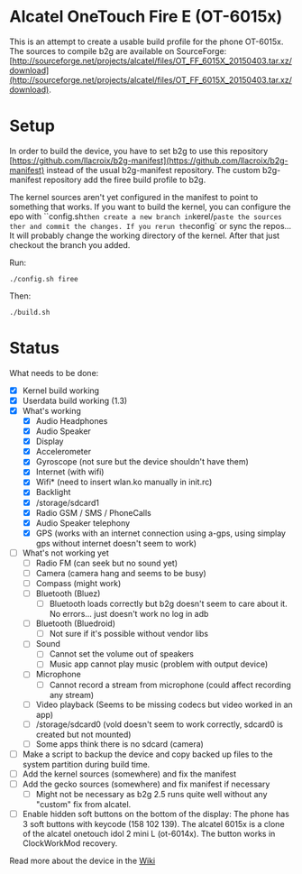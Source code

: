 # Alcatel OneTouch Fire E (OT-6015x)

This is an attempt to create a usable build profile for the phone OT-6015x. The sources to compile b2g are available on SourceForge: [http://sourceforge.net/projects/alcatel/files/OT_FF_6015X_20150403.tar.xz/download](http://sourceforge.net/projects/alcatel/files/OT_FF_6015X_20150403.tar.xz/download).

# Setup

In order to build the device, you have to set b2g to use this repository [https://github.com/llacroix/b2g-manifest](https://github.com/llacroix/b2g-manifest) instead of the usual b2g-manifest repository. The custom b2g-manifest repository add the firee build profile to b2g.

The kernel sources aren't yet configured in the manifest to point to something that works. If you want to build the kernel, you can configure the epo with ``config.sh` then create a new branch in `kerel/` paste the sources ther and commit the changes. If you rerun the `config` or sync the repos... It will probably change the working directory of the kernel. After that just checkout the branch you added.

Run:

    ./config.sh firee

Then:

    ./build.sh

# Status

What needs to be done:

- [x] Kernel build working
- [x] Userdata build working (1.3)
- [x] What's working
  - [x] Audio Headphones
  - [x] Audio Speaker
  - [x] Display 
  - [x] Accelerometer
  - [x] Gyroscope (not sure but the device shouldn't have them)
  - [x] Internet (with wifi)
  - [x] Wifi* (need to insert wlan.ko manually in init.rc)
  - [x] Backlight
  - [x] /storage/sdcard1
  - [x] Radio GSM / SMS / PhoneCalls
  - [x] Audio Speaker telephony
  - [x] GPS (works with an internet connection using a-gps, using simplay gps without internet doesn't seem to work)
- [ ] What's not working yet
  - [ ] Radio FM (can seek but no sound yet)
  - [ ] Camera (camera hang and seems to be busy)
  - [ ] Compass (might work)
  - [ ] Bluetooth (Bluez)
    - [ ] Bluetooth loads correctly but b2g doesn't seem to care about it. No errors... just doesn't work no log in adb
  - [ ] Bluetooth (Bluedroid)
    - [ ] Not sure if it's possible without vendor libs
  - [ ] Sound
    - [ ] Cannot set the volume out of speakers
    - [ ] Music app cannot play music (problem with output device)
  - [ ] Microphone
    - [ ] Cannot record a stream from microphone (could affect recording any stream)
  - [ ] Video playback (Seems to be missing codecs but video worked in an app)
  - [ ] /storage/sdcard0 (vold doesn't seem to work correctly, sdcard0 is created but not mounted)
  - [ ] Some apps think there is no sdcard (camera)
- [ ] Make a script to backup the device and copy backed up files to the system partition during build time.
- [ ] Add the kernel sources (somewhere) and fix the manifest
- [ ] Add the gecko sources (somewhere) and fix manifest if necessary
  - [ ] Might not be necessary as b2g 2.5 runs quite well without any "custom" fix from alcatel.
- [ ] Enable hidden soft buttons on the bottom of the display: The phone has 3 soft buttons with keycode (158 102 139). The alcatel 6015x is a clone of the alcatel onetouch idol 2 mini L (ot-6014x). The button works in ClockWorkMod recovery.

Read more about the device in the [Wiki](https://github.com/llacroix/device-firee/wiki)
